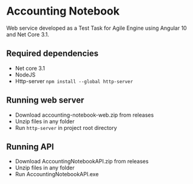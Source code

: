 # Accounting Notebook

Web service developed as a Test Task for Agile Engine using Angular 10 and Net Core 3.1.

## Required dependencies
* Net core 3.1
* NodeJS
* Http-server `npm install --global http-server`

## Running web server
* Download accounting-notebook-web.zip from releases
* Unzip files in any folder
* Run `http-server` in project root directory

## Running API
* Download AccountingNotebookAPI.zip from releases
* Unzip files in any folder
* Run AccountingNotebookAPI.exe
